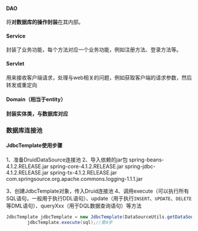 #### DAO

将**对数据库的操作封装**在其内部。

#### Service

封装了业务功能，每个方法对应一个业务功能，例如注册方法、登录方法等。

#### Servlet

用来接收客户端请求，处理与web相关的问题，例如获取客户端的请求参数，然后转发或重定向

#### Domain（相当于entity）

**封装实体类，与数据库对应**



### 数据库连接池

#### JdbcTemplate使用步骤

1、准备DruidDataSource连接池
2、导入依赖的jar包
spring-beans-4.1.2.RELEASE.jar
spring-core-4.1.2.RELEASE.jar
spring-jdbc-4.1.2.RELEASE.jar
spring-tx-4.1.2.RELEASE.jar
com.springsource.org.apache.commons.logging-1.1.1.jar

3、创建JdbcTemplate对象，传入Druid连接池
4、调用execute（可以执行所有SQL语句，一般用于执行DDL语句）、update（用于执行`INSERT`、`UPDATE`、`DELETE`等DML语句）、queryXxx（用于DQL数据查询语句）等方法

```java
JdbcTemplate jdbcTemplate = new JdbcTemplate(DataSourceUtils.getDataSource());//第3步
		jdbcTemplate.execute(sql);//第4步
```


